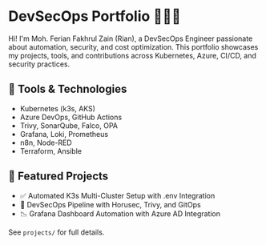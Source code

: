 # DevSecOps Portfolio 👨‍💻🔐

Hi! I'm Moh. Ferian Fakhrul Zain (Rian), a DevSecOps Engineer passionate about automation, security, and cost optimization. This portfolio showcases my projects, tools, and contributions across Kubernetes, Azure, CI/CD, and security practices.

## 🔧 Tools & Technologies
- Kubernetes (k3s, AKS)
- Azure DevOps, GitHub Actions
- Trivy, SonarQube, Falco, OPA
- Grafana, Loki, Prometheus
- n8n, Node-RED
- Terraform, Ansible

## 📂 Featured Projects
- ✅ Automated K3s Multi-Cluster Setup with .env Integration
- 🔐 DevSecOps Pipeline with Horusec, Trivy, and GitOps
- 📉 Grafana Dashboard Automation with Azure AD Integration

See `projects/` for full details.
